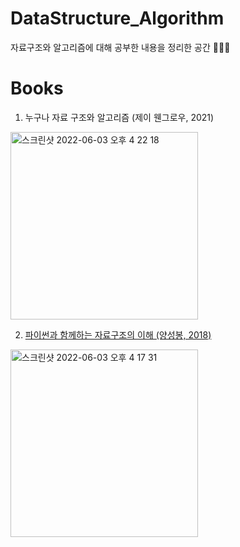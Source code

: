 # DataStructure_Algorithm
자료구조와 알고리즘에 대해 공부한 내용을 정리한 공간 ✍🏻✨

# Books
1. 누구나 자료 구조와 알고리즘 (제이 웬그로우, 2021)


<a href='https://github.com/limeorange/DataStructure_Algorithm/tree/main/%EB%88%84%EA%B5%AC%EB%82%98%20%EC%9E%90%EB%A3%8C%20%EA%B5%AC%EC%A1%B0%EC%99%80%20%EC%95%8C%EA%B3%A0%EB%A6%AC%EC%A6%98%20(%EC%A0%9C%EC%9D%B4%20%EC%9B%AC%EA%B7%B8%EB%A1%9C%EC%9A%B0)'>
<img width="300" alt="스크린샷 2022-06-03 오후 4 22 18" src="https://user-images.githubusercontent.com/78308684/171807289-da1d59b2-dcbc-475c-94de-bbe4b83032b7.png" <\a>

  
  
2. 파이썬과 함께하는 자료구조의 이해 (양성봉, 2018)

<img width="300" alt="스크린샷 2022-06-03 오후 4 17 31" src="https://user-images.githubusercontent.com/78308684/171806559-06b5c757-f8c9-4351-b9c4-9ca5753ce32c.png">
